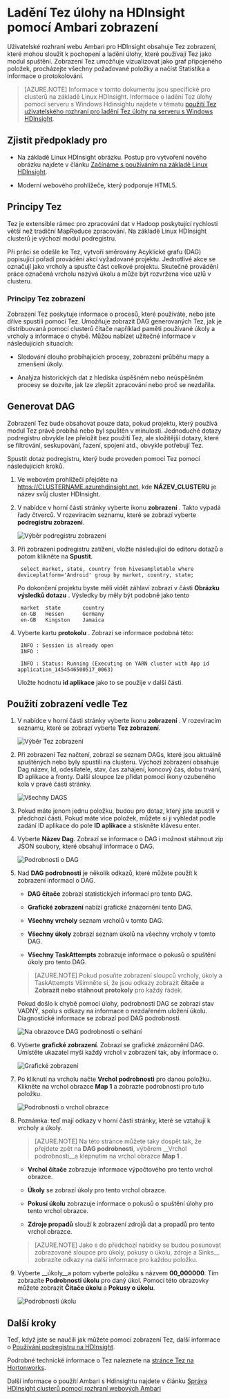 <properties
pageTitle="Použití zobrazení Tez Ambari s HDInsight | Azure"
description="Zjistěte, jak můžete pomocí zobrazení Ambari Tez ladění Tez úlohy na HDInsight."
services="hdinsight"
documentationCenter=""
authors="Blackmist"
manager="jhubbard"
editor="cgronlun"/>

<tags
ms.service="hdinsight"
ms.devlang="na"
ms.topic="article"
ms.tgt_pltfrm="na"
ms.workload="big-data"
ms.date="10/04/2016"
ms.author="larryfr"/>

# <a name="use-ambari-views-to-debug-tez-jobs-on-hdinsight"></a>Ladění Tez úlohy na HDInsight pomocí Ambari zobrazení

Uživatelské rozhraní webu Ambari pro HDInsight obsahuje Tez zobrazení, které mohou sloužit k pochopení a ladění úlohy, které používají Tez jako modul spuštění. Zobrazení Tez umožňuje vizualizovat jako graf připojeného položek, procházejte všechny požadované položky a načíst Statistika a informace o protokolování.

> [AZURE.NOTE] Informace v tomto dokumentu jsou specifické pro clusterů na základě Linux HDInsight. Informace o ladění Tez úlohy pomocí serveru s Windows Hdinsightu najdete v tématu [použití Tez uživatelského rozhraní pro ladění Tez úlohy na serveru s Windows HDInsight](hdinsight-debug-tez-ui.md).

## <a name="prerequisites"></a>Zjistit předpoklady pro

* Na základě Linux HDInsight obrázku. Postup pro vytvoření nového obrázku najdete v článku [Začínáme s používáním na základě Linux HDInsight](hdinsight-hadoop-linux-tutorial-get-started.md).

* Moderní webového prohlížeče, který podporuje HTML5.

## <a name="understanding-tez"></a>Principy Tez

Tez je extensible rámec pro zpracování dat v Hadoop poskytující rychlosti větší než tradiční MapReduce zpracování. Na základě Linux HDInsight clusterů je výchozí modul podregistru.

Při práci se odešle ke Tez, vytvoří směrovány Acyklické grafu (DAG) popisující pořadí provádění akcí vyžadované projektu. Jednotlivé akce se označují jako vrcholy a spusťte část celkové projektu. Skutečné provádění práce označená vrcholu nazývá úkolu a může být rozvržena více uzlů v clusteru.

### <a name="understanding-the-tez-view"></a>Principy Tez zobrazení

Zobrazení Tez poskytuje informace o procesů, které používáte, nebo jste dříve spustili pomocí Tez. Umožňuje zobrazit DAG generovaných Tez, jak je distribuovaná pomocí clusterů čítače například paměti používané úkoly a vrcholy a informace o chybě. Můžou nabízet užitečné informace v následujících situacích:

* Sledování dlouho probíhajících procesy, zobrazení průběhu mapy a zmenšení úkoly.

* Analýza historických dat z hlediska úspěšném nebo neúspěšném procesy se dozvíte, jak lze zlepšit zpracování nebo proč se nezdařila.

## <a name="generate-a-dag"></a>Generovat DAG

Zobrazení Tez bude obsahovat pouze data, pokud projektu, který používá modul Tez právě probíhá nebo byl spuštěn v minulosti. Jednoduché dotazy podregistru obvykle lze přeložit bez použití Tez, ale složitější dotazy, které se filtrování, seskupování, řazení, spojení atd., obvykle potřebují Tez.

Spustit dotaz podregistru, který bude proveden pomocí Tez pomocí následujících kroků.

1. Ve webovém prohlížeči přejděte na https://CLUSTERNAME.azurehdinsight.net, kde __NÁZEV_CLUSTERU__ je název svůj cluster HDInsight.

2. V nabídce v horní části stránky vyberte ikonu __zobrazení__ . Takto vypadá řady čtverců. V rozevíracím seznamu, které se zobrazí vyberte __podregistru zobrazení__. 

    ![Výběr podregistru zobrazení](./media/hdinsight-debug-ambari-tez-view/selecthive.png)

3. Při zobrazení podregistru zatížení, vložte následující do editoru dotazů a potom klikněte na __Spustit__.

        select market, state, country from hivesampletable where deviceplatform='Android' group by market, country, state;
    
    Po dokončení projektu byste měli vidět záhlaví zobrazí v části __Obrázku výsledků dotazu__ . Výsledky by měly být podobně jako tento
    
        market  state       country
        en-GB   Hessen      Germany
        en-GB   Kingston    Jamaica
        
4. Vyberte kartu __protokolu__ . Zobrazí se informace podobná této:
    
        INFO : Session is already open
        INFO :

        INFO : Status: Running (Executing on YARN cluster with App id application_1454546500517_0063)

    Uložte hodnotu __id aplikace__ jako to se použije v další části.

## <a name="use-the-tez-view"></a>Použití zobrazení vedle Tez

1. V nabídce v horní části stránky vyberte ikonu __zobrazení__ . V rozevíracím seznamu, které se zobrazí vyberte __Tez zobrazení__.

    ![Výběr Tez zobrazení](./media/hdinsight-debug-ambari-tez-view/selecttez.png)

2. Při zobrazení Tez načtení, zobrazí se seznam DAGs, které jsou aktuálně spuštěných nebo byly spustili na clusteru. Výchozí zobrazení obsahuje Dag název, Id, odesílatele, stav, čas zahájení, koncový čas, dobu trvání, ID aplikace a fronty. Další sloupce lze přidat pomocí ikony ozubeného kola v pravé části stránky.

    ![Všechny DAGS](./media/hdinsight-debug-ambari-tez-view/alldags.png)

3. Pokud máte jenom jednu položku, budou pro dotaz, který jste spustili v předchozí části. Pokud máte více položek, můžete si ji vyhledat podle zadání ID aplikace do pole __ID aplikace__ a stiskněte klávesu enter.

4. Vyberte __Název Dag__. Zobrazí se informace o DAG i možnost stáhnout zip JSON soubory, které obsahují informace o DAG.

    ![Podrobnosti o DAG](./media/hdinsight-debug-ambari-tez-view/dagdetails.png)

5. Nad __DAG podrobnosti__ je několik odkazů, které můžete použít k zobrazení informací o DAG.

    * __DAG čítače__ zobrazí statistických informací pro tento DAG.
    
    * __Grafické zobrazení__ nabízí grafické znázornění tento DAG.
    
    * __Všechny vrcholy__ seznam vrcholů v tomto DAG.
    
    * __Všechny úkoly__ zobrazí seznam úkolů na všechny vrcholy v tomto DAG.
    
    * __Všechny TaskAttempts__ zobrazuje informace o pokusů o spuštění úkoly pro tento DAG.
    
    > [AZURE.NOTE] Pokud posuňte zobrazení sloupců vrcholy, úkoly a TaskAttempts Všimněte si, že jsou odkazy zobrazit __čítače__ a __Zobrazit nebo stáhnout protokoly__ pro každý řádek.

    Pokud došlo k chybě pomocí úlohy, podrobnosti DAG se zobrazí stav VADNÝ, spolu s odkazy na informace o nezdařeném uložení úkolu. Diagnostické informace se zobrazí pod DAG podrobnosti.
    
    ![Na obrazovce DAG podrobnosti o selhání](./media/hdinsight-debug-ambari-tez-view/faileddag.png)

7. Vyberte __grafické zobrazení__. Zobrazí se grafické znázornění DAG. Umístěte ukazatel myši každý vrchol v zobrazení tak, aby informace o.

    ![Grafické zobrazení](./media/hdinsight-debug-ambari-tez-view/dagdiagram.png)

8. Po kliknutí na vrcholu načte __Vrchol podrobnosti__ pro danou položku. Klikněte na vrchol obrazce __Map 1__ a zobrazte podrobnosti pro tuto položku.

    ![Podrobnosti o vrchol obrazce](./media/hdinsight-debug-ambari-tez-view/vertexdetails.png)

9. Poznámka: teď mají odkazy v horní části stránky, které se vztahují k vrcholy a úkoly.

    > [AZURE.NOTE] Na této stránce můžete taky dospět tak, že přejdete zpět na __DAG podrobnosti__, výběrem __Vrchol podrobnosti__a klepnutím na vrchol obrazce __Map 1__ .

    * __Vrchol čítače__ zobrazuje informace výpočtového pro tento vrchol obrazce.
    
    * __Úkoly__ se zobrazí úkoly pro tento vrchol obrazce.
    
    * __Pokusí úkolu__ zobrazuje informace o pokusů o spuštění úlohy pro tento vrchol obrazce.
    
    * __Zdroje propadů__ slouží k zobrazení zdrojů dat a propadů pro tento vrchol obrazce.

    > [AZURE.NOTE] Jako s do předchozí nabídky se budou posunovat zobrazované sloupce pro úkoly, pokusy o úkolu, zdroje a Sinks__ zobrazíte odkazy na další informace pro každou položku.

10. Vyberte __úkoly__a potom vyberte položku s názvem __00_000000__. Tím zobrazíte __Podrobnosti úkolu__ pro daný úkol. Pomocí této obrazovky můžete zobrazit __Čítače úkolu__ a __Pokusy o úkolu__.

    ![Podrobnosti úkolu](./media/hdinsight-debug-ambari-tez-view/taskdetails.png)

## <a name="next-steps"></a>Další kroky

Teď, když jste se naučili jak můžete pomocí zobrazení Tez, další informace o [Používání podregistru na HDInsight](hdinsight-use-hive.md).

Podrobné technické informace o Tez naleznete na [stránce Tez na Hortonworks](http://hortonworks.com/hadoop/tez/).

Další informace o použití Ambari s Hdinsightu najdete v článku [Správa HDInsight clusterů pomocí rozhraní webových Ambari](hdinsight-hadoop-manage-ambari.md)
